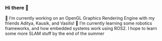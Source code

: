 ### Hi there 👋
🔭 I’m currently working on an OpenGL Graphics Rendering Engine with my friends Aditya, Kausik, and Vasilis!
🌱 I’m currently learning some robotics frameworks, and how embedded systems work using ROS2. I hope to learn some more SLAM stuff by the end of the summer
<!--
**Mondkurry/Mondkurry** is a ✨ _special_ ✨ repository because its `README.md` (this file) appears on your GitHub profile.

Here are some ideas to get you started:

- 🔭 I’m currently working on ...
- 🌱 I’m currently learning ...
- 👯 I’m looking to collaborate on ...
- 🤔 I’m looking for help with ...
- 💬 Ask me about ...
- 📫 How to reach me: ...
- 😄 Pronouns: ...
- ⚡ Fun fact: ...
-->
